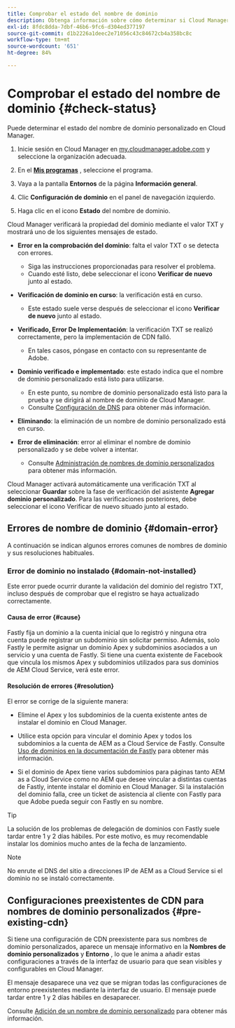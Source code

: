 ```yaml
---
title: Comprobar el estado del nombre de dominio
description: Obtenga información sobre cómo determinar si Cloud Manager ha verificado correctamente su nombre de dominio personalizado.
exl-id: 8fdc8dda-7dbf-46b6-9fc6-d304ed377197
source-git-commit: d1b2226a1deec2e71056c43c84672cb4a358bc8c
workflow-type: tm+mt
source-wordcount: '651'
ht-degree: 84%

---
```



# Comprobar el estado del nombre de dominio {#check-status}

Puede determinar el estado del nombre de dominio personalizado en Cloud Manager.

1. Inicie sesión en Cloud Manager en [my.cloudmanager.adobe.com](https://my.cloudmanager.adobe.com/) y seleccione la organización adecuada.

1. En el **[Mis programas](/help/implementing/cloud-manager/navigation.md#my-programs)** , seleccione el programa.

1. Vaya a la pantalla **Entornos** de la página **Información general**.

1. Clic **Configuración de dominio** en el panel de navegación izquierdo.

1. Haga clic en el icono **Estado** del nombre de dominio.

Cloud Manager verificará la propiedad del dominio mediante el valor TXT y mostrará uno de los siguientes mensajes de estado.

* **Error en la comprobación del dominio**: falta el valor TXT o se detecta con errores.

   * Siga las instrucciones proporcionadas para resolver el problema.
   * Cuando esté listo, debe seleccionar el icono **Verificar de nuevo** junto al estado.

* **Verificación de dominio en curso**: la verificación está en curso.

   * Este estado suele verse después de seleccionar el icono **Verificar de nuevo** junto al estado.

* **Verificado, Error De Implementación**: la verificación TXT se realizó correctamente, pero la implementación de CDN falló.

   * En tales casos, póngase en contacto con su representante de Adobe.

* **Dominio verificado e implementado**: este estado indica que el nombre de dominio personalizado está listo para utilizarse.

   * En este punto, su nombre de dominio personalizado está listo para la prueba y se dirigirá al nombre de dominio de Cloud Manager.
   * Consulte [Configuración de DNS](/help/implementing/cloud-manager/custom-domain-names/configure-dns-settings.md) para obtener más información.

* **Eliminando**: la eliminación de un nombre de dominio personalizado está en curso.

* **Error de eliminación**: error al eliminar el nombre de dominio personalizado y se debe volver a intentar.

   * Consulte [Administración de nombres de dominio personalizados](/help/implementing/cloud-manager/custom-domain-names/managing-custom-domain-names.md) para obtener más información.

Cloud Manager activará automáticamente una verificación TXT al seleccionar **Guardar** sobre la fase de verificación del asistente **Agregar dominio personalizado**. Para las verificaciones posteriores, debe seleccionar el icono Verificar de nuevo situado junto al estado.

## Errores de nombre de dominio {#domain-error}

A continuación se indican algunos errores comunes de nombres de dominio y sus resoluciones habituales.

### Error de dominio no instalado {#domain-not-installed}

Este error puede ocurrir durante la validación del dominio del registro TXT, incluso después de comprobar que el registro se haya actualizado correctamente.

#### Causa de error {#cause}

Fastly fija un dominio a la cuenta inicial que lo registró y ninguna otra cuenta puede registrar un subdominio sin solicitar permiso. Además, solo Fastly le permite asignar un dominio Apex y subdominios asociados a un servicio y una cuenta de Fastly. Si tiene una cuenta existente de Facebook que vincula los mismos Apex y subdominios utilizados para sus dominios de AEM Cloud Service, verá este error.

#### Resolución de errores {#resolution}

El error se corrige de la siguiente manera:

* Elimine el Apex y los subdominios de la cuenta existente antes de instalar el dominio en Cloud Manager.

* Utilice esta opción para vincular el dominio Apex y todos los subdominios a la cuenta de AEM as a Cloud Service de Fastly. Consulte [Uso de dominios en la documentación de Fastly](https://docs.fastly.com/en/guides/working-with-domains) para obtener más información.

* Si el dominio de Apex tiene varios subdominios para páginas tanto AEM as a Cloud Service como no AEM que desee vincular a distintas cuentas de Fastly, intente instalar el dominio en Cloud Manager. Si la instalación del dominio falla, cree un ticket de asistencia al cliente con Fastly para que Adobe pueda seguir con Fastly en su nombre.

>[!TIP]
>
>La solución de los problemas de delegación de dominios con Fastly suele tardar entre 1 y 2 días hábiles. Por este motivo, es muy recomendable instalar los dominios mucho antes de la fecha de lanzamiento.

>[!NOTE]
>
>No enrute el DNS del sitio a direcciones IP de AEM as a Cloud Service si el dominio no se instaló correctamente.

## Configuraciones preexistentes de CDN para nombres de dominio personalizados {#pre-existing-cdn}

Si tiene una configuración de CDN preexistente para sus nombres de dominio personalizados, aparece un mensaje informativo en la **Nombres de dominio personalizados** y **Entorno** , lo que le anima a añadir estas configuraciones a través de la interfaz de usuario para que sean visibles y configurables en Cloud Manager.

El mensaje desaparece una vez que se migran todas las configuraciones de entorno preexistentes mediante la interfaz de usuario. El mensaje puede tardar entre 1 y 2 días hábiles en desaparecer.

Consulte [Adición de un nombre de dominio personalizado](/help/implementing/cloud-manager/custom-domain-names/add-custom-domain-name.md) para obtener más información.
